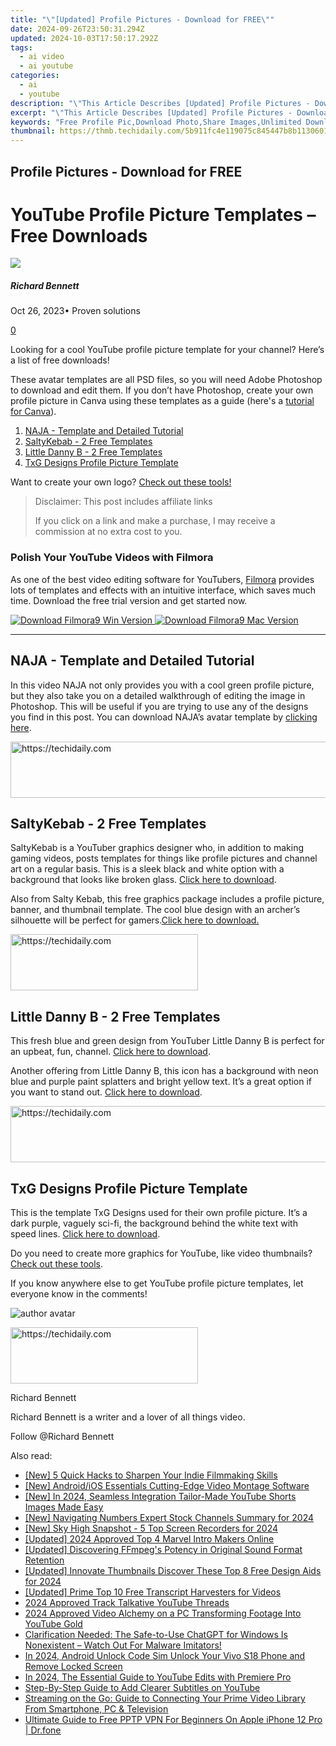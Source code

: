 ```yaml
---
title: "\"[Updated] Profile Pictures - Download for FREE\""
date: 2024-09-26T23:50:31.294Z
updated: 2024-10-03T17:50:17.292Z
tags:
  - ai video
  - ai youtube
categories:
  - ai
  - youtube
description: "\"This Article Describes [Updated] Profile Pictures - Download for FREE\""
excerpt: "\"This Article Describes [Updated] Profile Pictures - Download for FREE\""
keywords: "Free Profile Pic,Download Photo,Share Images,Unlimited Downloads,FREE Picture Download,No Cost Photos,Image Sharing"
thumbnail: https://thmb.techidaily.com/5b911fc4e119075c845447b8b1130601d398b21b169f3541bab98402d648f2f7.jpg
---
```


## Profile Pictures - Download for FREE

# YouTube Profile Picture Templates – Free Downloads

![](https://images.wondershare.com/filmora/article-images/richard-bennett.jpg)

##### Richard Bennett

 Oct 26, 2023• Proven solutions

[0](#commentsBoxSeoTemplate)

Looking for a cool YouTube profile picture template for your channel? Here’s a list of free downloads!

These avatar templates are all PSD files, so you will need Adobe Photoshop to download and edit them. If you don’t have Photoshop, create your own profile picture in Canva using these templates as a guide (here's a [tutorial for Canva](https://tools.techidaily.com/wondershare/filmora/download/)).

1. [NAJA - Template and Detailed Tutorial](#naja)
2. [SaltyKebab - 2 Free Templates](#salty)
3. [Little Danny B - 2 Free Templates](#danny)
4. [TxG Designs Profile Picture Template](#txg)

Want to create your own logo? [Check out these tools!](https://tools.techidaily.com/wondershare/filmora/download/)

>  Disclaimer: This post includes affiliate links
>
>  If you click on a link and make a purchase, I may receive a commission at no extra cost to you.
>

### Polish Your YouTube Videos with Filmora

As one of the best video editing software for YouTubers, [Filmora](https://tools.techidaily.com/wondershare/filmora/download/) provides lots of templates and effects with an intuitive interface, which saves much time. Download the free trial version and get started now.

[![Download Filmora9 Win Version](https://images.wondershare.com/filmora/guide/download-btn-win.jpg) ](https://tools.techidaily.com/wondershare/filmora/download/) [![Download Filmora9 Mac Version](https://images.wondershare.com/filmora/guide/download-btn-mac.jpg) ](https://tools.techidaily.com/wondershare/filmora/download/)

---

## NAJA - Template and Detailed Tutorial

In this video NAJA not only provides you with a cool green profile picture, but they also take you on a detailed walkthrough of editing the image in Photoshop. This will be useful if you are trying to use any of the designs you find in this post. You can download NAJA’s avatar template by [clicking here](https://www.youtube.com/redirect?redir%5Ftoken=2YDSnb0yXKdaw0epGcXB4aJtttR8MTUxMDM0NjQ4NkAxNTEwMjYwMDg2&q=https%3A%2F%2Fsellfy.com%2Fp%2Fb5jF&event=video%5Fdescription&v=io9WzsSOc2Y).

<!-- affiliate ads begin -->
<a href="https://unicoeye.pxf.io/c/5597632/2134247/18498" target="_top" id="2134247">
  <img src="//a.impactradius-go.com/display-ad/18498-2134247" border="0" alt="https://techidaily.com" width="728" height="90"/>
</a>
<img height="0" width="0" src="https://unicoeye.pxf.io/i/5597632/2134247/18498" style="position:absolute;visibility:hidden;" border="0" />
<!-- affiliate ads end -->

## SaltyKebab - 2 Free Templates

SaltyKebab is a YouTuber graphics designer who, in addition to making gaming videos, posts templates for things like profile pictures and channel art on a regular basis. This is a sleek black and white option with a background that looks like broken glass. [Click here to download](https://www.youtube.com/redirect?event=video%5Fdescription&v=Tmpn%5FmLs1cY&q=https%3A%2F%2Fdrive.google.com%2Fopen%3Fid%3D0B32mpcEPyYYJUHVJQm9uNUxyNzA&redir%5Ftoken=S4l8OAh26uLUOulyoGIaYkOW8aB8MTUxMDM0MDk5MkAxNTEwMjU0NTky).

Also from Salty Kebab, this free graphics package includes a profile picture, banner, and thumbnail template. The cool blue design with an archer’s silhouette will be perfect for gamers.[Click here to download.](https://www.youtube.com/redirect?event=video%5Fdescription&v=IriIzdY%5FTzs&redir%5Ftoken=8rrPV9gZErBTEOtIdS5zkq8HXYR8MTUxMDM0MTU2OUAxNTEwMjU1MTY5&q=https%3A%2F%2Fdrive.google.com%2Fopen%3Fid%3D0B32mpcEPyYYJZDRsUmR3dkFRb2s)

<!-- affiliate ads begin -->
<a href="https://aligracehair.sjv.io/c/5597632/1948891/19272" target="_top" id="1948891">
  <img src="//a.impactradius-go.com/display-ad/19272-1948891" border="0" alt="https://techidaily.com" width="300" height="90"/>
</a>
<img height="0" width="0" src="https://aligracehair.sjv.io/i/5597632/1948891/19272" style="position:absolute;visibility:hidden;" border="0" />
<!-- affiliate ads end -->

## Little Danny B - 2 Free Templates

This fresh blue and green design from YouTuber Little Danny B is perfect for an upbeat, fun, channel. [Click here to download](https://www.youtube.com/redirect?redir%5Ftoken=F%5FMrtZATEvC53uE7QbEKQpUMgkt8MTUxMDMzNjA2M0AxNTEwMjQ5NjYz&q=http%3A%2F%2Fadf.ly%2FogOLQ&v=NLZukhYLfLQ&event=video%5Fdescription).

Another offering from Little Danny B, this icon has a background with neon blue and purple paint splatters and bright yellow text. It’s a great option if you want to stand out. [Click here to download](https://www.youtube.com/redirect?v=IJgjLWpnxVk&event=video%5Fdescription&redir%5Ftoken=OPO3uPCVpJhTn8MXiq5q3lVgWD58MTUxMDMzOTk5MkAxNTEwMjUzNTky&q=http%3A%2F%2Fadf.ly%2F10l7Ut).

<!-- affiliate ads begin -->
<a href="https://appsumo.8odi.net/c/5597632/2118320/7443" target="_top" id="2118320">
  <img src="//a.impactradius-go.com/display-ad/7443-2118320" border="0" alt="https://techidaily.com" width="728" height="90"/>
</a>
<img height="0" width="0" src="https://appsumo.8odi.net/i/5597632/2118320/7443" style="position:absolute;visibility:hidden;" border="0" />
<!-- affiliate ads end -->

## TxG Designs Profile Picture Template

This is the template TxG Designs used for their own profile picture. It’s a dark purple, vaguely sci-fi, the background behind the white text with speed lines. [Click here to download](https://www.youtube.com/redirect?q=http%3A%2F%2Fwww.mediafire.com%2Fdownload%2F02zz3qnhszxzyfa%2FFree%2BYoutube%2B%2526%2BAvatar%2BRebrand%2BTemplate.zip&redir%5Ftoken=jr9cd4sEsdAHiq0KtL33o34LEpN8MTUxMDMzNTgzNUAxNTEwMjQ5NDM1&v=LczVbluwfyw&event=video%5Fdescription).

Do you need to create more graphics for YouTube, like video thumbnails? [Check out these tools](https://tools.techidaily.com/wondershare/filmora/download/).

If you know anywhere else to get YouTube profile picture templates, let everyone know in the comments!

![author avatar](https://images.wondershare.com/filmora/article-images/richard-bennett.jpg)

<!-- affiliate ads begin -->
<a href="https://aligracehair.sjv.io/c/5597632/2087234/19272" target="_top" id="2087234">
  <img src="//a.impactradius-go.com/display-ad/19272-2087234" border="0" alt="https://techidaily.com" width="300" height="90"/>
</a>
<img height="0" width="0" src="https://aligracehair.sjv.io/i/5597632/2087234/19272" style="position:absolute;visibility:hidden;" border="0" />
<!-- affiliate ads end -->

Richard Bennett

Richard Bennett is a writer and a lover of all things video.

Follow @Richard Bennett

<ins class="adsbygoogle"
     style="display:block"
     data-ad-format="autorelaxed"
     data-ad-client="ca-pub-7571918770474297"
     data-ad-slot="1223367746"></ins>

<ins class="adsbygoogle"
     style="display:block"
     data-ad-client="ca-pub-7571918770474297"
     data-ad-slot="8358498916"
     data-ad-format="auto"
     data-full-width-responsive="true"></ins>

<span class="atpl-alsoreadstyle">Also read:</span>
<div><ul>
<li><a href="https://extra-tips.techidaily.com/new-5-quick-hacks-to-sharpen-your-indie-filmmaking-skills/"><u>[New] 5 Quick Hacks to Sharpen Your Indie Filmmaking Skills</u></a></li>
<li><a href="https://extra-hints.techidaily.com/new-androidios-essentials-cutting-edge-video-montage-software/"><u>[New] Android/iOS Essentials Cutting-Edge Video Montage Software</u></a></li>
<li><a href="https://youtube-docs.techidaily.com/n-2024-seamless-integration-tailor-made-youtube-shorts-images-made-easy/"><u>[New] In 2024, Seamless Integration Tailor-Made YouTube Shorts Images Made Easy</u></a></li>
<li><a href="https://youtube-docs.techidaily.com/avigating-numbers-expert-stock-channels-summary-for-2024/"><u>[New] Navigating Numbers Expert Stock Channels Summary for 2024</u></a></li>
<li><a href="https://visual-screen-recording.techidaily.com/new-sky-high-snapshot-5-top-screen-recorders-for-2024/"><u>[New] Sky High Snapshot - 5 Top Screen Recorders for 2024</u></a></li>
<li><a href="https://youtube-docs.techidaily.com/ed-2024-approved-top-4-marvel-intro-makers-online/"><u>[Updated] 2024 Approved Top 4 Marvel Intro Makers Online</u></a></li>
<li><a href="https://article-helps.techidaily.com/updated-discovering-ffmpegs-potency-in-original-sound-format-retention/"><u>[Updated] Discovering FFmpeg's Potency in Original Sound Format Retention</u></a></li>
<li><a href="https://youtube-docs.techidaily.com/ed-innovate-thumbnails-discover-these-top-8-free-design-aids-for-2024/"><u>[Updated] Innovate Thumbnails Discover These Top 8 Free Design Aids for 2024</u></a></li>
<li><a href="https://youtube-docs.techidaily.com/ed-prime-top-10-free-transcript-harvesters-for-videos/"><u>[Updated] Prime Top 10 Free Transcript Harvesters for Videos</u></a></li>
<li><a href="https://youtube-docs.techidaily.com/approved-track-talkative-youtube-threads/"><u>2024 Approved Track Talkative YouTube Threads</u></a></li>
<li><a href="https://youtube-docs.techidaily.com/approved-video-alchemy-on-a-pc-transforming-footage-into-youtube-gold/"><u>2024 Approved Video Alchemy on a PC Transforming Footage Into YouTube Gold</u></a></li>
<li><a href="https://tech-revival.techidaily.com/1722063443569-clarification-needed-the-safe-to-use-chatgpt-for-windows-is-nonexistent-watch-out-for-malware-imitators/"><u>Clarification Needed: The Safe-to-Use ChatGPT for Windows Is Nonexistent – Watch Out For Malware Imitators!</u></a></li>
<li><a href="https://sim-unlock.techidaily.com/in-2024-android-unlock-code-sim-unlock-your-vivo-s18-phone-and-remove-locked-screen-by-drfone-android/"><u>In 2024, Android Unlock Code Sim Unlock Your Vivo S18 Phone and Remove Locked Screen</u></a></li>
<li><a href="https://youtube-docs.techidaily.com/24-the-essential-guide-to-youtube-edits-with-premiere-pro/"><u>In 2024, The Essential Guide to YouTube Edits with Premiere Pro</u></a></li>
<li><a href="https://youtube-clips.techidaily.com/step-by-step-guide-to-add-clearer-subtitles-on-youtube/"><u>Step-By-Step Guide to Add Clearer Subtitles on YouTube</u></a></li>
<li><a href="https://some-knowledge.techidaily.com/streaming-on-the-go-guide-to-connecting-your-prime-video-library-from-smartphone-pc-and-television/"><u>Streaming on the Go: Guide to Connecting Your Prime Video Library From Smartphone, PC & Television</u></a></li>
<li><a href="https://fake-location.techidaily.com/ultimate-guide-to-free-pptp-vpn-for-beginners-on-apple-iphone-12-pro-drfone-by-drfone-virtual-ios/"><u>Ultimate Guide to Free PPTP VPN For Beginners On Apple iPhone 12 Pro | Dr.fone</u></a></li>
</ul></div>

